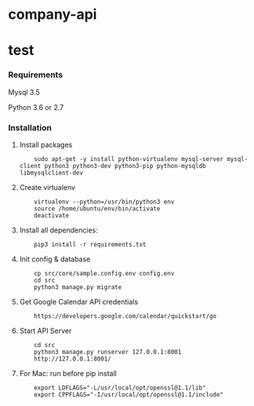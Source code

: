 # company-api
# test
### Requirements
Mysql 3.5

Python 3.6 or 2.7

### Installation

1. Install packages

    ```
        sudo apt-get -y install python-virtualenv mysql-server mysql-client python3 python3-dev python3-pip python-mysqldb libmysqlclient-dev
    ```

2. Create virtualenv
    ```
        virtualenv --python=/usr/bin/python3 env
        source /home/ubuntu/env/bin/activate
        deactivate
    ```

2. Install all dependencies:
    ```
        pip3 install -r requirements.txt
    ```

3. Init config & database
    ```
        cp src/core/sample.config.env config.env
        cd src
        python3 manage.py migrate
    ```

4. Get Google Calendar API credentials
    ```
        https://developers.google.com/calendar/quickstart/go
    ```

5. Start API Server
    ```
        cd src
        python3 manage.py runserver 127.0.0.1:8001
        http://127.0.0.1:8001/
    ```

6. For Mac: run before pip install
    ```
        export LDFLAGS="-L/usr/local/opt/openssl@1.1/lib"
        export CPPFLAGS="-I/usr/local/opt/openssl@1.1/include"
    ```